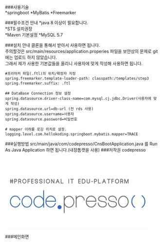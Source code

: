 ###사용기술  
*springboot
*MyBatis
*Freemarker

###필수조건 안내
*java 8 이상이 필요합니다.  
*STS 설치권장  
*Maven 기본설정 
*MySQL 5.7

###설치 안내 
클론을 통해서 받아서 사용하면 됩니다.  
주의할것은  src/main/resources/application.properies 파일을 보안상의 문제로 git 에는 업로드 하지 않았습니다.  
그래서 제가 사용한 기본값들을 올리니 사용자에 맞게 작성해 사용하면 됩니다.  

    #프리마커 파일(.ftl)의 위치/확장자 지정
    spring.freemarker.template-loader-path: classpath:/templates/step3
	spring.freemarker.suffix: .ftl
    
    ## DataBase Connection 정보 설정
	spring.datasource.driver-class-name=com.mysql.cj.jdbc.Driver(사용자에 맞게 작성)
	spring.datasource.url=db-url (전 rds 사용) 
	spring.datasource.username=사용자
	spring.datasource.password=비밀번호
    
	# mapper 이하를 로깅 위치로 설정.
	logging.level.com.hellokoding.springboot.mybatis.mapper=TRACE

###실행방법
src/main/java/com/codepresso/CnsBootApplication.java 를 Run As Java Application 하면 됩니다.(내장톰캣을 사용)
###저작권
codepresso  

![codepresso log](./images/codepresso-logo.png)

###메인화면

